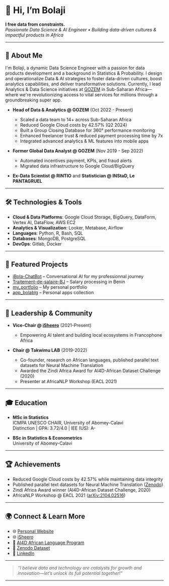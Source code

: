 # 👋 Hi, I’m Bolaji

**I free data from constraints.**
<br>
_Passionate Data Science & AI Engineer • Building data-driven cultures & impactful products in Africa_

---

## 🚀 About Me

I'm Bolaji, a dynamic Data Science Engineer with a passion for data products development and a background in Statistics & Probability. I design and operationalize Data & AI strategies to foster data-driven cultures, boost analytics capabilities, and deliver transformative solutions. Currently, I lead Analytics & Data Science initiatives at [GOZEM](https://gozem.com) in Sub-Saharan Africa—where we're revolutionizing access to vital services for millions through a groundbreaking super app.

- **Head of Data & Analytics @ GOZEM** (Oct 2022 - Present)
  - Scaled a data team to 14+ across Sub-Saharan Africa
  - Reduced Google Cloud costs by 42.57% (Q2 2024)
  - Built a Group Closing Database for 360° performance monitoring
  - Enhanced freelancer trust & reduced payment processing time by 7x
  - Integrated advanced analytics & ML features into mobile apps

- **Former Global Data Analyst @ GOZEM** (Nov 2019 - Sep 2022)
  - Automated incentives payment, KPIs, and fraud alerts
  - Migrated data infrastructure to Google Cloud/BigQuery

- **Ex-Data Scientist @ RINTIO** and **Statistician @ INStaD, Le PANTAGRUEL**

---

## 🛠️ Technologies & Tools

- **Cloud & Data Platforms**: Google Cloud Storage, BigQuery, DataForm, Vertex AI, DataFlow, AWS EC2
- **Analytics & Visualization**: Looker, Metabase, Airflow
- **Languages**: Python, R, Bash, SQL
- **Databases**: MongoDB, PostgreSQL
- **DevOps**: Gitlab, Docker

---

## 🌟 Featured Projects

- [iBola-ChatBot](https://github.com/bolablg/iBola-ChatBot) – Conversational AI for my professionnal journey
- [Traitement-de-salaire-BJ](https://github.com/bolablg/Traitement-de-salaire-BJ) – Salary processing in Benin
- [my_portfolio](https://github.com/bolablg/my_portfolio) – My personal portfolio
- [app_bolablg](https://github.com/bolablg/app_bolablg) – Personal apps collection

---

## 👥 Leadership & Community

- **Vice-Chair @ [iSheero](https://isheero.org)** (2021-Present)
  - Empowering AI talent and building local ecosystems in Francophone Africa

- **Chair @ Takwimu LAB** (2019-2022)
  - Co-founder, research on African languages, published parallel text datasets for Neural Machine Translation
  - Awarded the Zindi Africa Award for AI4D-African Dataset Challenge (2020)
  - Presenter at AfricaNLP Workshop (EACL 2021)

---

## 🎓 Education

- **MSc in Statistics**  
  ICMPA UNESCO CHAIR, University of Abomey-Calavi  
  Distinction | GPA: 3.72/4.0 | IEE (US): A-

- **BSc in Statistics & Econometrics**  
  University of Abomey-Calavi

---

## 🏆 Achievements

- Reduced Google Cloud costs by 42.57% while maintaining data integrity
- Published parallel text datasets for Neural Machine Translation ([Zenodo](https://zenodo.org/record/4266935))
- Zindi Africa Award winner (AI4D-African Dataset Challenge, 2020)
- AfricaNLP Workshop @ EACL 2021 ([arXiv:2104.02516](https://arxiv.org/abs/2104.02516))

---

## 🌍 Connect & Learn More

- 🌐 [Personal Website](https://bolablg.com/)
- 🌐 [iSheero](https://isheero.com)
- 🏅 [AI4D African Language Program](https://ai4d.ai)
- 💬 [Zenodo Dataset](https://zenodo.org/record/4266935)
- 💼 [LinkedIn](https://linkedin.com/in/bolablg)
<!-- Add Twitter or other socials here if you wish! -->

---

> _“I believe data and technology are catalysts for growth and innovation—let’s unlock its full potential together!”_

---

<!--
Fun Fact: I love mentoring, organizing data science meetups, and developing AI solutions for African languages.
-->
